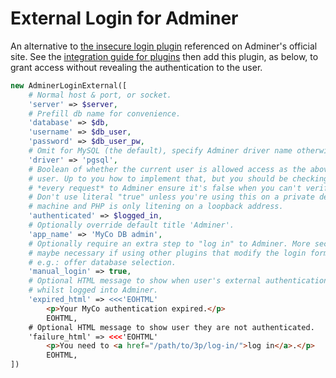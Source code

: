 # External Login for Adminer

An alternative to [the insecure login plugin](https://github.com/arxeiss/Adminer-FillLoginForm) referenced on Adminer's official site.
See the [integration guide for plugins](https://www.adminer.org/en/plugins/#use) then add this plugin, as below, to grant access without revealing the authentication to the user.

```php
new AdminerLoginExternal([
	# Normal host & port, or socket.
	'server' => $server,
	# Prefill db name for convenience.
	'database' => $db,
	'username' => $db_user,
	'password' => $db_user_pw,
	# Omit for MySQL (the default), specify Adminer driver name otherwise.
	'driver' => 'pgsql',
	# Boolean of whether the current user is allowed access as the above db
	# user. Up to you how to implement that, but you should be checking this on
	# *every request* to Adminer ensure it's false when you can't verify them.
	# Don't use literal "true" unless you're using this on a private development
	# machine and PHP is only litening on a loopback address.
	'authenticated' => $logged_in,
	# Optionally override default title 'Adminer'.
	'app_name' => 'MyCo DB admin',
	# Optionally require an extra step to "log in" to Adminer. More secure and
	# maybe necessary if using other plugins that modify the login form,
	# e.g.: offer database selection.
	'manual_login' => true,
	# Optional HTML message to show when user's external authentication expired
	# whilst logged into Adminer.
	'expired_html' => <<<'EOHTML'
		<p>Your MyCo authentication expired.</p>
		EOHTML,
	# Optional HTML message to show user they are not authenticated.
	'failure_html' => <<<'EOHTML'
		<p>You need to <a href="/path/to/3p/log-in/">log in</a>.</p>
		EOHTML,
])
```
